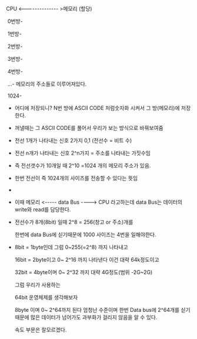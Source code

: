 CPU  <-------------- >메모리 (할당)	

​						0번방-

​						1번방-

​						2번방-

​						3번방-

​						4번방-

​						...-     메모리의 주소들로 이루어져있다.

​						1024-



- 어디에 저장되니? N번 방에 ASCII CODE 처럼숫자화 시켜서 그 방(메모리)에 저장한다.

- 꺼낼때는 그 ASCII CODE를 풀어서 우리가 보는 방식으로 바꿔보여줌

- 전선 1개가 나타내는 신호 2가지 0,1   (전선수 = 비트 수)

- 전선 n개가 나타내는 신호 2^n가지  = 주소를 나타내는 가짓수임

- 즉 전선갯수가 10개일 때 2^10 =1024 개의 메모리 주소가 있음.

- 한번 전선이 즉 1024개의 사이즈를 전송할 수 있다는 뜻임

- 

- 이때 메모리 <----- data Bus ----> CPU  라고하는데 data Bus는 데이터의 write와 read를 담당한다.

  

- 전선수가 8개(8bit) 일때 2^8 = 256(창고 or 주소)개를

   한번에 data Bus에 싣기때문에 1000 사이즈는 4번을 일해야한다. 



- 8bit = 1byte인데 그럼 0~255(=2^8) 까지 나타내고

  16bit = 2byte이고  0~ 2^16 까지 나타낸다 이건 대략 64k정도이고

  32bit = 4byte이며 0~ 2^32 까지             대략 4G정도(범위 -2G~2G)

  

  그럼 우리가 사용하는

  64bit 운영체제를 생각해보자

  8byte 이며 0~ 2^64까지 된다 엄청난 수준이며 한번 Data bus에 2^64개를 싣기 때문에 많은 데이터가 넘어가도 과부화가 걸리지 않음을 알 수 있다. 

  속도 부문은 잘모르겠다.